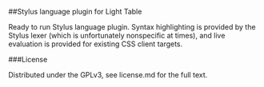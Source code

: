 ##Stylus language plugin for Light Table

Ready to run Stylus language plugin. Syntax highlighting is provided by the Stylus lexer (which is unfortunately nonspecific at times), and live evaluation is provided for existing CSS client targets.

###License

Distributed under the GPLv3, see license.md for the full text.
